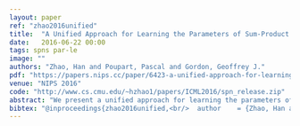 ```yaml
---
layout: paper
ref: "zhao2016unified"
title:  "A Unified Approach for Learning the Parameters of Sum-Product Networks"
date:   2016-06-22 00:00
tags: spns par-le
image: ""
authors: "Zhao, Han and Poupart, Pascal and Gordon, Geoffrey J."
pdf: "https://papers.nips.cc/paper/6423-a-unified-approach-for-learning-the-parameters-of-sum-product-networks.pdf"
venue: "NIPS 2016"
code: "http://www.cs.cmu.edu/~hzhao1/papers/ICML2016/spn_release.zip"
abstract: "We present a unified approach for learning the parameters of Sum-Product networks (SPNs). We prove that any complete and decomposable SPN is equivalent to a mixture of trees where each tree corresponds to a product of univariate distributions. Based on the mixture model perspective, we characterize the objective function when learning SPNs based on the maximum likelihood estimation (MLE) principle and show that the optimization problem can be formulated as a signomial program. We construct two parameter learning algorithms for SPNs by using sequential monomial approximations (SMA) and the concave-convex procedure (CCCP), respectively. The two proposed methods naturally admit multiplicative updates, hence effectively avoiding the projection operation. With the help of the unified framework, we also show that, in the case of SPNs, CCCP leads to the same algorithm as Expectation Maximization (EM) despite the fact that they are different in general."
bibtex: "@inproceedings{zhao2016unified,<br/>  author    = {Zhao, Han and Poupart, Pascal and Gordon, Geoffrey J.},<br/>  title     = {A Unified Approach for Learning the Parameters of Sum-Product Networks},<br/>  booktitle = {{NIPS}},<br/>  pages     = {433--441},<br/>  year      = {2016}<br/>}<br/>"
---
```

